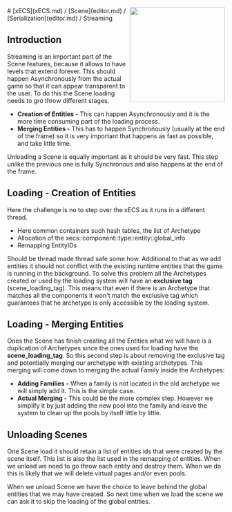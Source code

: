 <img src="https://i.imgur.com/TyjrCTS.jpg" align="right" width="220px" />
# [xECS](xECS.md) / [Scene](editor.md) / [Serialization](editor.md) / Streaming

## Introduction

Streaming is an important part of the Scene features, because it allows to have levels that extend forever. This should happen Asynchronously from the actual game so that it can appear transparent to the user. To do this the Scene loading needs to gro throw different stages.

* **Creation of Entities -** This can happen Asynchronously and it is the more time consuming part of the loading process.
* **Merging Entities -** This has to happen Synchronously (usually at the end of the frame) so it is very important that happens as fast as possible, and take little time.

Unloading a Scene is equally important as it should be very fast. This step unlike the previous one is fully Synchronous and also happens at the end of the frame.

## Loading - Creation of Entities

Here the challenge is no to step over the xECS as it runs in a different thread. 

* Here common containers such hash tables, the list of Archetype
* Allocation of the xecs::component::type::entity::global_info
* Remapping EntityIDs

Should be thread made thread safe some how. Additional to that as we add entities it should not conflict with the existing runtime entities that the game is running in the background. To solve this problem all the Archetypes created or used by the loading system will have an **exclusive tag** (scene_loading_tag). This means that even if there is an Archetype that matches all the components it won't match the exclusive tag which guarantees that he archetype is only accessible by the loading system.

## Loading - Merging Entities

Ones the Scene has finish creating all the Entities what we will have is a duplication of Archetypes since the ones used for loading have the **scene_loading_tag**. So this second step is about removing the exclusive tag and potentially merging our archetype with existing archetypes. This merging will come down to merging the actual Family inside the Archetypes:

* **Adding Families -** When a family is not located in the old archetype we will simply add it. This is the simple case.
* **Actual Merging -** This could be the more complex step. However we simplify it by just adding the new pool into the family and leave the system to clean up the pools by itself little by little.


## Unloading Scenes

One Scene load it should retain a list of entities ids that were created by the scene itself. This list is also the list used in the remapping of entities. When we unload we need to go throw each entity and destroy them. When we do this is likely that we will delete virtual pages and/or even pools.

When we unload Scene we have the choice to leave behind the global entities that we may have created. So next time when we load the scene we can ask it to skip the loading of the global entities.